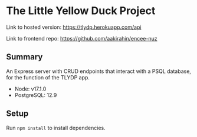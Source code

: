 # The Little Yellow Duck Project

Link to hosted version: https://tlydp.herokuapp.com/api

Link to frontend repo: https://github.com/aakirahin/encee-nuz

## Summary

An Express server with CRUD endpoints that interact with a PSQL database, for the function of the TLYDP app.

- Node: v17.1.0
- PostgreSQL: 12.9

## Setup

Run `npm install` to install dependencies.
